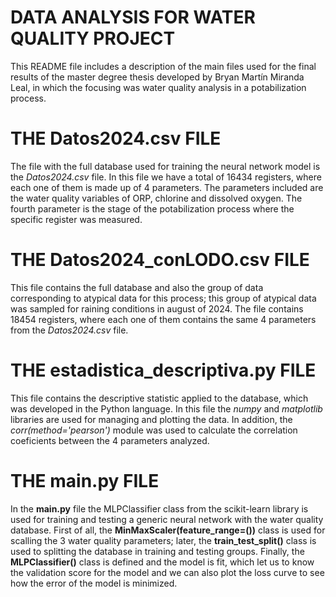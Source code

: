 # DATA ANALYSIS FOR WATER QUALITY PROJECT 
This README file includes a description of the main files used for the final results of the
master degree thesis developed by Bryan Martín Miranda Leal, in which the focusing was water
quality analysis in a potabilization process.

# THE Datos2024.csv FILE
The file with the full database used for training the neural network model is the _Datos2024.csv_ file.
In this file we have a total of 16434 registers, where each one of them is made up of 4 parameters. The 
parameters included are the water quality variables of ORP, chlorine and dissolved oxygen. The fourth 
parameter is the stage of the potabilization process where the specific register was measured.

# THE Datos2024_conLODO.csv FILE
This file contains the full database and also the group of data corresponding to atypical data for this 
process; this group of atypical data was sampled for raining conditions in august of 2024. The file 
contains 18454 registers, where each one of them contains the same 4 parameters from the _Datos2024.csv_ 
file.

# THE estadistica_descriptiva.py FILE
This file contains the descriptive statistic applied to the database, which was developed in the Python
language. In this file the _numpy_ and _matplotlib_ libraries are used for managing and plotting the data.
In addition, the _corr(method='pearson')_ module was used to calculate the correlation coeficients between the
4 parameters analyzed.

# THE main.py FILE
In the **main.py** file the MLPClassifier class from the scikit-learn library is used for training and testing 
a generic neural network with the water quality database. First of all, the **MinMaxScaler(feature_range=())**
class is used for scalling the 3 water quality parameters; later, the **train_test_split()** class is used to 
splitting the database in training and testing groups. Finally, the **MLPClassifier()** class is defined and the 
model is fit, which let us to know the validation score for the model and we can also plot the loss curve to see 
how the error of the model is minimized.
